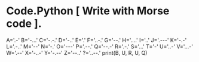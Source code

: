 # Code.Python [ Write with Morse code ].
A='.-'
B='-...'
C='-.-.'
D='-..'
E='.'
F='..-.'
G='--.'
H='....'
I='..'
J='.---'
K='-.-'
L='.-..'
M='--'
N='-.'
O='---'
P='.--.'
Q='--.-'
R='.-.'
S='...'
T='-'
U='..-'
V='...-'
W='.--'
X='-..-'
Y='-.--'
Z='--..'
?='..--.'
print(B, U, R, U, Q)
